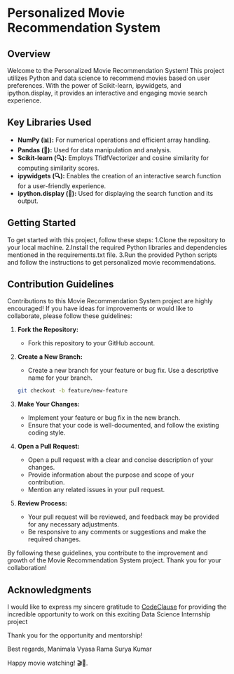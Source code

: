 # Personalized Movie Recommendation System

## Overview

Welcome to the Personalized Movie Recommendation System! This project utilizes Python and data science to recommend movies based on user preferences. With the power of Scikit-learn, ipywidgets, and ipython.display, it provides an interactive and engaging movie search experience.

## Key Libraries Used

- **NumPy (📊):** For numerical operations and efficient array handling.
- **Pandas (🐼):** Used for data manipulation and analysis.
- **Scikit-learn (🔍):** Employs TfidfVectorizer and cosine similarity for computing similarity scores.
- **ipywidgets (🔍):** Enables the creation of an interactive search function for a user-friendly experience.
- **ipython.display (🔗):** Used for displaying the search function and its output.

## Getting Started
To get started with this project, follow these steps:
1.Clone the repository to your local machine.
2.Install the required Python libraries and dependencies mentioned in the requirements.txt file.
3.Run the provided Python scripts and follow the instructions to get personalized movie recommendations.

## Contribution Guidelines

Contributions to this Movie Recommendation System project are highly encouraged! If you have ideas for improvements or would like to collaborate, please follow these guidelines:

1. **Fork the Repository:**
    - Fork this repository to your GitHub account.

2. **Create a New Branch:**
    - Create a new branch for your feature or bug fix. Use a descriptive name for your branch.

    ```bash
    git checkout -b feature/new-feature
    ```

3. **Make Your Changes:**
    - Implement your feature or bug fix in the new branch.
    - Ensure that your code is well-documented, and follow the existing coding style.

4. **Open a Pull Request:**
    - Open a pull request with a clear and concise description of your changes.
    - Provide information about the purpose and scope of your contribution.
    - Mention any related issues in your pull request.

5. **Review Process:**
    - Your pull request will be reviewed, and feedback may be provided for any necessary adjustments.
    - Be responsive to any comments or suggestions and make the required changes.

By following these guidelines, you contribute to the improvement and growth of the Movie Recommendation System project. Thank you for your collaboration!

## Acknowledgments

I would like to express my sincere gratitude to [CodeClause](https://www.codeclause.com) for providing the incredible opportunity to work on this exciting Data Science Internship project

Thank you for the opportunity and mentorship!

Best regards,
Manimala Vyasa Rama Surya Kumar

Happy movie watching! 🎬🎉.
